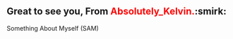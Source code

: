 <h2>Great to see you, From <span style="color: red;">Absolutely_Kelvin.</span>:smirk:</h2>
<p>Something About Myself (SAM)</p>
